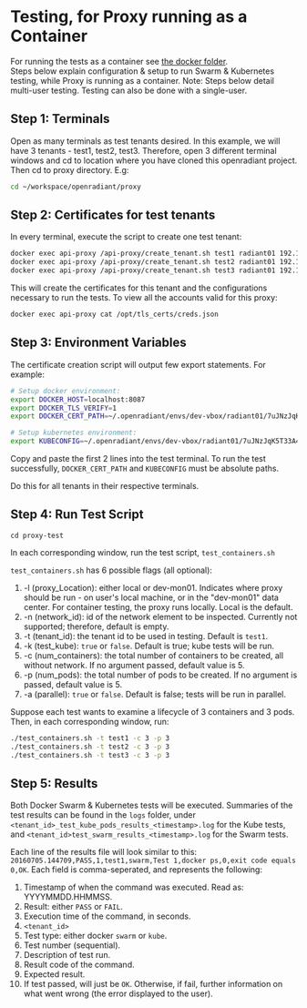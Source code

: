 # Testing, for Proxy running as a Container
For running the tests as a container see [the docker folder](docker/README.md).  
Steps below explain configuration & setup to run Swarm & Kubernetes testing, while Proxy is running as a container.
Note: Steps below detail multi-user testing. Testing can also be done with a single-user.


## Step 1: Terminals
Open as many terminals as test tenants desired. In this example, we will have 3 tenants - test1, test2, test3.
Therefore, open 3 different terminal windows and cd to location where you have cloned this openradiant project.
Then cd to proxy directory. E.g:
```bash
cd ~/workspace/openradiant/proxy
```

## Step 2: Certificates for test tenants
In every terminal, execute the script to create one test tenant:
```bash
docker exec api-proxy /api-proxy/create_tenant.sh test1 radiant01 192.168.10.2
docker exec api-proxy /api-proxy/create_tenant.sh test2 radiant01 192.168.10.2
docker exec api-proxy /api-proxy/create_tenant.sh test3 radiant01 192.168.10.2
```

This will create the certificates for this tenant and the configurations necessary to run the tests.
To view all the accounts valid for this proxy:
```bash
docker exec api-proxy cat /opt/tls_certs/creds.json
```

## Step 3: Environment Variables
The certificate creation script will output few export statements. For example: <br />
```bash
# Setup docker environment:
export DOCKER_HOST=localhost:8087
export DOCKER_TLS_VERIFY=1
export DOCKER_CERT_PATH=~/.openradiant/envs/dev-vbox/radiant01/7uJNzJqK5T33A4j9XkH6Fd1dQwCza0zHGHeFokmRJOWfz87I

# Setup kubernetes environment:
export KUBECONFIG=~/.openradiant/envs/dev-vbox/radiant01/7uJNzJqK5T33A4j9XkH6Fd1dQwCza0zHGHeFokmRJOWfz87I/kube-config
```
Copy and paste the first 2 lines into the test terminal.
To run the test successfully, `DOCKER_CERT_PATH` and `KUBECONFIG` must be absolute paths.
 


Do this for all tenants in their respective terminals.



## Step 4: Run Test Script
`cd proxy-test`

In each corresponding window, run the test script, `test_containers.sh`

`test_containers.sh` has 6 possible flags (all optional): <br />
 1. -l (proxy_Location): either local or dev-mon01. Indicates where proxy should be run - on user's local machine, or in the "dev-mon01" data center. For container testing, the proxy runs locally. Local is the default. <br />
 1. -n (network_id): id of the network element to be inspected. Currently not supported; therefore, default is empty. <br />
 1. -t (tenant_id): the tenant id to be used in testing. Default is `test1`. <br />
 1. -k (test_kube): `true` or `false`. Default is true; kube tests will be run. <br />
 1. -c (num_containers): the total number of containers to be created, all without network. If no argument passed, default value is 5. <br />
 1. -p (num_pods): the total number of pods to be created. If no argument is passed, default value is 5. <br />
 1. -a (parallel): `true` or `false`. Default is false; tests will be run in parallel. <br />


Suppose each test wants to examine a lifecycle of 3 containers and 3 pods.
Then, in each corresponding window, run:

```bash
./test_containers.sh -t test1 -c 3 -p 3
./test_containers.sh -t test2 -c 3 -p 3
./test_containers.sh -t test3 -c 3 -p 3
```

## Step 5: Results

Both Docker Swarm & Kubernetes tests will be executed. Summaries of the test results can be found in the `logs` folder, under `<tenant_id>_test_kube_pods_results_<timestamp>.log` for the Kube tests, and `<tenant_id>test_swarm_results_<timestamp>.log` for the Swarm tests.

Each line of the results file will look similar to this:
`20160705.144709,PASS,1,test1,swarm,Test 1,docker ps,0,exit code equals 0,OK`.
Each field is comma-seperated, and represents the following:

1. Timestamp of when the command was executed. Read as: YYYYMMDD.HHMMSS.
2. Result: either `PASS` or `FAIL`.
3. Execution time of the command, in seconds.
4. `<tenant_id>`
5. Test type: either docker `swarm` or `kube`.
6. Test number (sequential).
7. Description of test run.
8. Result code of the command.
9. Expected result.
10. If test passed, will just be `OK`. Otherwise, if fail, further information on what went wrong (the error displayed to the user).
